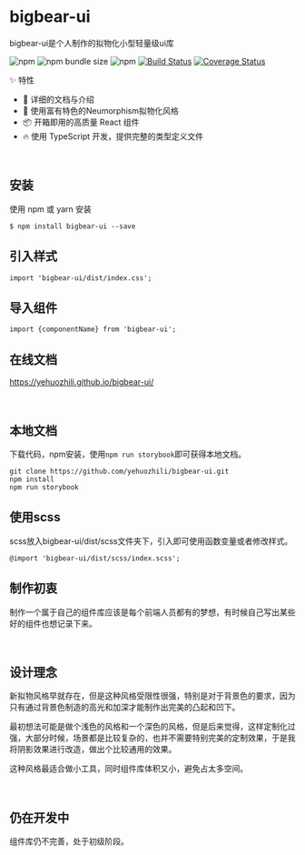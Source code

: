 # bigbear-ui
bigbear-ui是个人制作的拟物化小型轻量级ui库

![npm](https://img.shields.io/npm/v/bigbear-ui)
![npm bundle size](https://img.shields.io/bundlephobia/min/bigbear-ui)
![npm](https://img.shields.io/npm/dt/bigbear-ui)
[![Build Status](https://travis-ci.com/yehuozhili/bigbear-ui.svg?branch=master)](https://travis-ci.com/yehuozhili/bigbear-ui)
[![Coverage Status](https://coveralls.io/repos/github/yehuozhili/bigbear-ui/badge.svg?branch=master)](https://coveralls.io/github/yehuozhili/bigbear-ui?branch=master)

✨ 特性


- 📕 详细的文档与介绍
- 🎨 使用富有特色的Neumorphism拟物化风格
- 📦 开箱即用的高质量 React 组件
- 🔥 使用 TypeScript 开发，提供完整的类型定义文件


<br/>

## 安装
使用 npm 或 yarn 安装

```
$ npm install bigbear-ui --save
```

## 引入样式

```
import 'bigbear-ui/dist/index.css';
```
## 导入组件

```
import {componentName} from 'bigbear-ui';
```

## 在线文档

https://yehuozhili.github.io/bigbear-ui/

<br/>


## 本地文档

下载代码，npm安装，使用`npm run storybook`即可获得本地文档。
```
git clone https://github.com/yehuozhili/bigbear-ui.git
npm install 
npm run storybook
```

## 使用scss

scss放入bigbear-ui/dist/scss文件夹下，引入即可使用函数变量或者修改样式。
```
@import 'bigbear-ui/dist/scss/index.scss';
```


## 制作初衷

制作一个属于自己的组件库应该是每个前端人员都有的梦想，有时候自己写出某些好的组件也想记录下来。


<br/>

##  设计理念

新拟物风格早就存在，但是这种风格受限性很强，特别是对于背景色的要求，因为只有通过背景色制造的高光和加深才能制作出完美的凸起和凹下。

最初想法可能是做个浅色的风格和一个深色的风格，但是后来觉得，这样定制化过强，大部分时候，场景都是比较复杂的，也并不需要特别完美的定制效果，于是我将阴影效果进行改造，做出个比较通用的效果。

这种风格最适合做小工具，同时组件库体积又小，避免占太多空间。



<br/>

## 仍在开发中

组件库仍不完善，处于初级阶段。